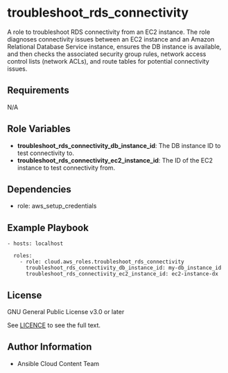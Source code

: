troubleshoot_rds_connectivity
==================

A role to troubleshoot RDS connectivity from an EC2 instance.
The role diagnoses connectivity issues between an EC2 instance and an Amazon Relational Database Service instance, ensures the DB instance is available, and then checks the associated security group rules, network access control lists (network ACLs), and route tables for potential connectivity issues.

Requirements
------------

N/A

Role Variables
--------------

* **troubleshoot_rds_connectivity_db_instance_id**: The DB instance ID to test connectivity to.
* **troubleshoot_rds_connectivity_ec2_instance_id**: The ID of the EC2 instance to test connectivity from.

Dependencies
------------

- role: aws_setup_credentials

Example Playbook
----------------

    - hosts: localhost

      roles:
        - role: cloud.aws_roles.troubleshoot_rds_connectivity
          troubleshoot_rds_connectivity_db_instance_id: my-db_instance_id
          troubleshoot_rds_connectivity_ec2_instance_id: ec2-instance-dx

License
-------

GNU General Public License v3.0 or later

See [LICENCE](https://github.com/ansible-collections/cloud.azure_roles/blob/main/LICENSE) to see the full text.

Author Information
------------------

- Ansible Cloud Content Team